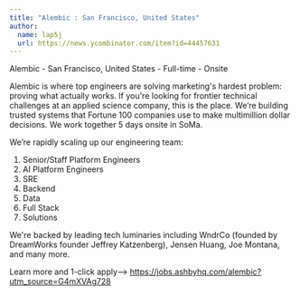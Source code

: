 ```yaml
---
title: "Alembic : San Francisco, United States"
author:
  name: lap5j
  url: https://news.ycombinator.com/item?id=44457631
---
```

Alembic - San Francisco, United States - Full-time - Onsite

Alembic is where top engineers are solving marketing&#x27;s hardest problem: proving what actually works. If you&#x27;re looking for frontier technical challenges at an applied science company, this is the place. We’re building trusted systems that Fortune 100 companies use to make multimillion dollar decisions. We work together 5 days onsite in SoMa.

We’re rapidly scaling up our engineering team:
1. Senior&#x2F;Staff Platform Engineers 
2. AI Platform Engineers
3. SRE
4. Backend
5. Data 
6. Full Stack
7. Solutions

We&#x27;re backed by leading tech luminaries including WndrCo (founded by DreamWorks founder Jeffrey Katzenberg), Jensen Huang, Joe Montana, and many more.

Learn more and 1-click apply—&gt; <a href="https:&#x2F;&#x2F;jobs.ashbyhq.com&#x2F;alembic?utm_source=G4mXVAg728" rel="nofollow">https:&#x2F;&#x2F;jobs.ashbyhq.com&#x2F;alembic?utm_source=G4mXVAg728</a>
<JobApplication />
